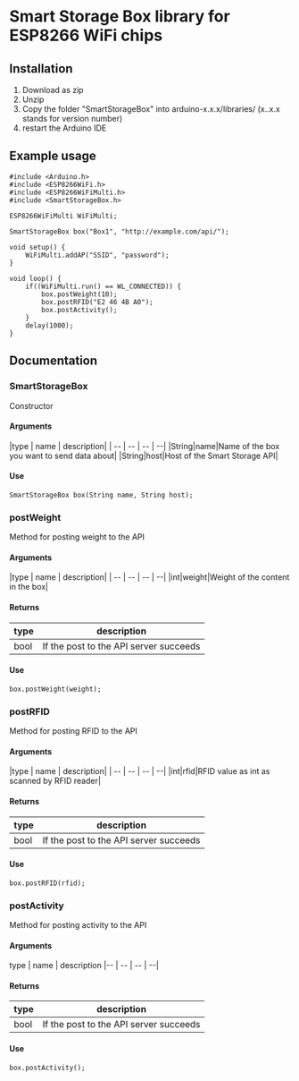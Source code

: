 # Smart Storage Box library for ESP8266 WiFi chips

## Installation
1. Download as zip
2. Unzip
3. Copy the folder "SmartStorageBox" into arduino-x.x.x/libraries/ (x..x.x stands for version number)
4. restart the Arduino IDE

## Example usage
```
#include <Arduino.h>
#include <ESP8266WiFi.h>
#include <ESP8266WiFiMulti.h>
#include <SmartStorageBox.h>

ESP8266WiFiMulti WiFiMulti;

SmartStorageBox box("Box1", "http://example.com/api/");

void setup() {
    WiFiMulti.addAP("SSID", "password");
}

void loop() {
    if((WiFiMulti.run() == WL_CONNECTED)) {
        box.postWeight(10);
        box.postRFID("E2 46 4B A0");
        box.postActivity();
    }
    delay(1000);
}
```

## Documentation

### SmartStorageBox
Constructor

#### Arguments

|type | name | description|
| -- | -- | -- | --|
|String|name|Name of the box you want to send data about|
|String|host|Host of the Smart Storage API|

#### Use
`SmartStorageBox box(String name, String host);`


### postWeight
Method for posting weight to the API

#### Arguments
|type | name | description|
| -- | -- | -- | --|
|int|weight|Weight of the content in the box|

#### Returns
|type | description| 
|  -- | -- |
|bool | If the post to the API server succeeds |

#### Use
`box.postWeight(weight);`


### postRFID
Method for posting RFID to the API

#### Arguments
|type | name | description|
| -- | -- | -- | --|
|int|rfid|RFID value as int as scanned by RFID reader|

#### Returns
|type | description |
|  -- | -- |
|bool | If the post to the API server succeeds |

#### Use
`box.postRFID(rfid);`


### postActivity
Method for posting activity to the API

#### Arguments
type | name | description
|-- | -- | -- | --|

#### Returns
|type | description |
|  -- | -- |
|bool | If the post to the API server succeeds |

#### Use
`box.postActivity();`

